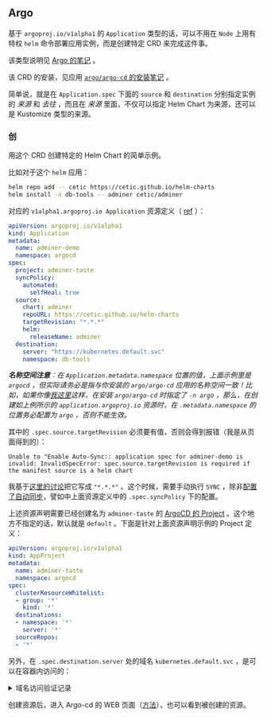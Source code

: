 
## Argo

基于 `argoproj.io/v1alpha1` 的 `Application` 类型的话，可以不用在 `Node` 上用有特权 `helm` 命令部署应用实例，而是创建特定 CRD 来完成这件事。

该类型说明见 [Argo 的笔记](../../../practices-notes/argo-note#Application) 。

该 CRD 的安装，见应用 [`argo/argo-cd` 的安装笔记](../../../practices-notes/argo-note#argo-cd) 。

简单说，就是在 `Application.spec` 下面的 `source` 和 `destination` 分别指定实例的 *来源* 和 *去往* ，而且在 *来源* 里面，不仅可以指定 Helm Chart 为来源，还可以是 Kustomize 类型的来源。

### 创

用这个 CRD 创建特定的 Helm Chart 的简单示例。

比如对于这个 `helm` 应用：

~~~ sh
helm repo add -- cetic https://cetic.github.io/helm-charts
helm install -n db-tools -- adminer cetic/adminer
~~~

对应的 `v1alpha1.argoproj.io Application` 资源定义（ [ref](https://argo-cd.readthedocs.io/en/stable/user-guide/helm/) ）：

~~~ yaml
apiVersion: argoproj.io/v1alpha1
kind: Application
metadata:
  name: adminer-demo
  namespace: argocd
spec:
  project: adminer-taste
  syncPolicy:
    automated:
      selfHeal: true
  source:
    chart: adminer
    repoURL: https://cetic.github.io/helm-charts
    targetRevision: "*.*.*"
    helm:
      releaseName: adminer
  destination:
    server: "https://kubernetes.default.svc"
    namespace: db-tools
~~~

***名称空间注意**：在 `Application.metadata.namespace` 位置的值，上面示例里是 `argocd` ，但实际请务必是指与你安装的 `argo/argo-cd` 应用的名称空间一致！比如，如果你像[我这里](../../../practices-notes/argo-note)这样，在安装 `argo/argo-cd` 时指定了 `-n argo` ，那么，在创建如上例所示的 `application.argoproj.io` 资源时，在 `.metadata.namespace` 的位置务必配置为 `argo` ，否则不能生效。*

其中的 `.spec.source.targetRevision` 必须要有值，否则会得到报错（我是从页面得到的）：

~~~ text
Unable to "Enable Auto-Sync:: application spec for adminer-demo is invalid: InvalidSpecError: spec.source.targetRevision is required if the manifest source is a helm chart
~~~

我基于[这里的讨论](https://github.com/renovatebot/renovate/issues/8212)把它写成 `"*.*.*"` 。这个时候，需要手动执行 `SYNC` ，除非[配置了自动同步](https://argo-cd.readthedocs.io/en/stable/user-guide/auto_sync/)，譬如中上面资源定义中的 `.spec.syncPolicy` 下的配置。

上述资源声明需要已经创建名为 `adminer-taste` 的 [ArgoCD 的 Project](https://argo-cd.readthedocs.io/en/stable/user-guide/projects/) 。这个地方不指定的话，默认就是 `default` 。下面是针对上面资源声明示例的 Project 定义：

~~~ yml
apiVersion: argoproj.io/v1alpha1
kind: AppProject
metadata:
  name: adminer-taste
  namespace: argocd
spec:
  clusterResourceWhitelist:
  - group: '*'
    kind: '*'
  destinations:
  - namespace: '*'
    server: '*'
  sourceRepos:
  - '*'
~~~

另外，在 `.spec.destination.server` 处的域名 `kubernetes.default.svc` ，是可以在容器内访问的：

<details>

<summary>域名访问验证记录</summary>

~~~ text
sh-4.2# ping kubernetes.default.svc
PING kubernetes.default.svc.cluster.local (10.96.0.1) 56(84) bytes of data.
64 bytes from kubernetes.default.svc.cluster.local (10.96.0.1): icmp_seq=1 ttl=64 time=0.454 ms
64 bytes from kubernetes.default.svc.cluster.local (10.96.0.1): icmp_seq=2 ttl=64 time=0.073 ms
64 bytes from kubernetes.default.svc.cluster.local (10.96.0.1): icmp_seq=3 ttl=64 time=0.081 ms
64 bytes from kubernetes.default.svc.cluster.local (10.96.0.1): icmp_seq=4 ttl=64 time=0.086 ms
64 bytes from kubernetes.default.svc.cluster.local (10.96.0.1): icmp_seq=5 ttl=64 time=0.064 ms
64 bytes from kubernetes.default.svc.cluster.local (10.96.0.1): icmp_seq=6 ttl=64 time=0.076 ms
^C
--- kubernetes.default.svc.cluster.local ping statistics ---
6 packets transmitted, 6 received, 0% packet loss, time 5005ms
rtt min/avg/max/mdev = 0.064/0.139/0.454/0.141 ms
sh-4.2# 
~~~

*这是一个在任意名称空间下启动的 `centos:7` 容器内的验证结果。*

</details>

创建资源后，进入 Argo-cd 的 WEB 页面（[方法](../../../practices-notes/argo-note#web-gui)），也可以看到被创建的资源。




